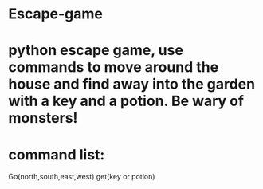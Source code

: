 # Escape-game
# python escape game, use commands to move around the house and find away into the garden with a key and a potion. Be wary of monsters!
# command list:
Go(north,south,east,west)
get(key or potion)



